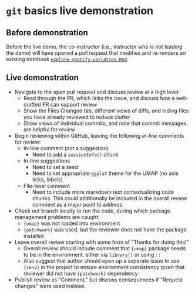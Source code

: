 # `git` basics live demonstration


## Before demonstration

Before the live demo, the co-instructor (i.e., instructor who is _not_ leading the demo) will have opened a pull request that modifies and re-renders an existing notebook [`explore-spotify-variation.Rmd`](https://github.com/AlexsLemonade/2023-chop-training-demo/blob/5ea683d571d89ceb19572359dd9c633f6f247987/scripts/explore-spotify-variation.Rmd).


## Live demonstration

* Navigate to the open pull request and discuss review at a high level:
  * Read through the PR, which links the issue, and discuss how a well-crafted PR can support review
  * Show the Files Changed tab, different views of diffs, and hiding files you have already reviewed to reduce clutter
  * Show views of individual commits, and note that commit messages are helpful for review
* Begin reviewing within GitHub, leaving the following _in-line_ comments for review:
  * In-line comment (not a suggestion)
    * Need to add a `sessionInfo()` chunk
  * In-line suggestions
    * Need to set a seed
    * Need to set appropriate `ggplot` theme for the UMAP (no axis ticks, labels)
  * File-level comment
    * Need to include more markdown text contextualizing code chunks.
    This could additionally be included in the overall review comment as a major point to address.
* Check out branch locally to run the code, during which package management problems are caught:
  * `{umap}` was not loaded into environment
  * `{patchwork}` was used, but the reviewer does not have the package installed
* Leave overall review starting with some form of "Thanks for doing this!"
  * Overall review should include comment that `{umap}` package needs to be in the environment, either via `library()` or using `::`
  * Also suggest that author should open up a separate issue to use `{renv}` in the project to ensure environment consistency given that reviewer did not have `{patchwork}` dependency
* Publish review as "Comment," but discuss consequences if "Request changes" were used instead.
